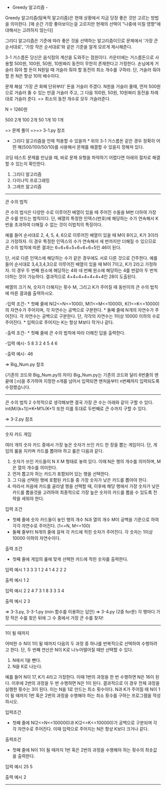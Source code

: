 - Greedy 알고리즘 -

Greedy 알고리즘(탐욕적 알고리즘)은 현재 상황에서 지금 당장 좋은 것만 고르는 방법을 의미한다. [매 순간 가장 좋아보이는걸 고르지만 현재의 선택이 "나중에 미칠 영향"에 대해서는 고려하지 않는다]


그리디 알고리즘은 기준에 따라 좋은 것을 선택하는 알고리즘이므로 문제에서 '가장 큰 순서대로', '가장 작은 순서대로'와 같은 기준을 알게 모르게 제시해준다.


3-1 거스름돈
당신은 음식점의 계산을 도와주는 점원이다. 카운터에는 거스름돈으로 사용할 500원, 100원, 50원, 10원짜리 동전이 무한히 존재한다고 가정한다. 손님에게 거슬러 줘야 할 돈이 N원일 때 거슬러 줘야 할 동전의 최소 개수를 구하라. 단, 거슬러 줘야 할 돈 N은 항상 10의 배수이다.


문제 해설
'가장 큰 화페 단위부터' 돈을 거슬러 주겠다. N원을 거슬러 줄때, 먼저 500원으로 거슬러 줄 수 있는 만큼 거슬러 주고, 그 다음 100원, 50원, 10원짜리 동전을 차례대로 거슬러 준다. => 최소의 동전 개수로 모두 거슬러준다.

N = 1260원

500 2개
100 2개
50  1개
10  1개

=> 문제 풀이
=>=> 3-1.py 참조


* 그리디 알고리즘을 언제 적용할 수 있을까 *
위의 3-1 거스름돈 같은 경우 정확히 어떤 해(500/100/50/10)를 사용해서 문제를 해결할 수 있을지 정해져 있다.

코딩 테스트 문제를 만났을 때, 바로 문제 유형을 파악하기 어렵다면 아래의 절차로 해결할 수 있는지 확인한다.
1. 그리디 알고리즘
2. 다이나믹 프로그래밍
3. 그래프 알고리즘

----------------------------------------------------------------

큰 수의 법칙

큰 수의 법식은 다양한 수로 이루어진 배열이 있을 때 주어진 수들을 M번 더하여 가장 큰 수를 만드는 법칙이다. 단, 배열의 특정한 인덱스(번호)에 해당하는 수가 연속해서 K번을 초과하여 더해질 수 없는 것이 이법칙의 특징이다.

예를 들어 순서대로 2, 4, 5, 4, 6으로 이루어진 배열이 있을 때 M이 8이고, K가 3이라고 가정하자. 이 경우 특정한 인덱스의 수가 연속해서 세 번까지만 더해질 수 있으므로 큰 수의 법칙에 따른 결과는 6+6+6+5+6+6+6+5인 46이 된다.

단, 서로 다른 인덱스에 해당하는 수가 같은 경우에도 서로 다른 것으로 간주한다. 예를 들어 순서대로 3,4,3,4,3으로 이루어진 배열이 있을 때 M이 7이고, K가 2라고 가정하자. 이 경우 두 번째 원소에 해당하는 4와 네 번째 원소에 해당하는 4를 번갈아 두 번씩 더하는 것이 가능하다. 결과적으로 4+4+4+4+4+4+4인 28이 도출된다.

배열의 크기 N, 숫자가 더해지는 횟수 M, 그리고 K가 주어질 때 동빈이의 큰 수의 법칙에 따른 결과를 출력하시오.

-입력 조건-
    * 첫째 줄에 N(2<=N<=1000), M(1<=M<=10000), K(1<=K<=10000)의 자연수가 주어지며, 각 자연수는 공백으로 구분한다.
    * 둘째 줄에 N개의 자연수가 주어진다. 각 자연수는 공백으로 구분한다. 단, 각각의 자연수는 1이상 10000 이하의 수로 주어진다.
    * 입력으로 주어지는 K는 항상 M보다 작거나 같다.

-출력 조건-
    * 첫째 줄에 큰 수의 법칙에 따라 더해진 답을 출력한다.

-입력 예시-
5 8 3
2 4 5 4 6

-출력 예시-
46

=> Big_Num.py 참조

(기존의 코드와 Big_Num.py의 차이)
Big_Num.py는 기존의 코드와 달리 6번줄의 맨 끝에 [:n]을 추가하여 지정한 n개를 넘어서 입력되면 맨처음부터 n번째까지 입력되도록 수정했습니다.

----------------------------------------------------------------

큰 수의 법칙 2
수학적으로 생각해보면 결국 가장 큰 수는 아래와 같이 구할 수 있다.
int(M/(k+1))*K+M%(K+1)
또한 이를 토대로 두번째로 큰 수까지 구할 수 있다.

=> 3-2.py 참조

----------------------------------------------------------------

숫자 카드 게임

여러 개의 숫자 카드 중에서 가장 높은 숫자가 쓰인 카드 한 장을 뽑는 게임이다.
단, 게임의 룰을 지키며 카드를 뽑아야 하고 룰은 다음과 같다.

1. 숫자가 쓰인 카드들이 N X M 형태로 놓여 있다. 이때 N은 행의 개수를 의미하며, M은 열의 개수를 의미한다.
2. 먼저 뽑고자 하는 카드가 포함되어 있는 행을 선택한다.
3. 그 다음 선택된 행에 포함된 카드들 중 가장 숫자가 낮은 카드를 뽑아야 한다.
4. 따라서 처음에 카드를 골라낼 행을 선택할 때, 이후에 해당 행에서 가장 숫자가 낮은 카드를 뽑을것을 고려하여 최종적으로 가장 높은 숫자의 카드를 뽑을 수 있도록 전략을 세워야 한다.

입력 조건

* 첫째 줄에 숫자 카드들이 놓인 행의 개수 N과 열의 개수 M이 공백을 기준으로 하여 각각 자연수로 주어진다. (1<=N, M<=100)
* 둘째 줄부터 N개의 줄에 걸쳐 각 카드에 적힌 숫자가 주어진다. 각 숫자는 1이상 10000 이하의 자연수이다.

출력 조건

* 첫째 줄에 게임의 룰에 맞게 선택한 카드에 적힌 숫자를 출력한다.

입력 예시 1
3 3
3 1 2
4 1 4
2 2 2

출력 예시 1
2

입력 예시 2
2 4
7 3 1 8
3 3 3 4

출력 예시 2
3

=> 3-3.py, 3-3-1.py (min 함수를 이용하는 답안)
=> 3-4.py (2중 for문)
각 행마다 가장 작은 수를 찾은 뒤에 그 수 중에서 가장 큰 수를 찾자!

----------------------------------------------------------------

1이 될 때까지

어떠한 수 N이 1이 될 때까지 다음의 두 과정 중 하나를 반복적으로 선택하여 수행하려고 한다. 단, 두 번째 연산은 N이 K로 나누어떨어질 때만 선택할 수 있다.

1. N에서 1을 뺀다.
2. N을 K로 나눈다.

예를 들어 N이 17, K가 4라고 가정한다. 이때 1번의 과정을 한 번 수행하면 N은 16이 된다. 이후에 2번의 과정을 두 번 수행하면 N은 1이 된다. 결과적으로 이 경우 전체 과정을 실행한 횟수는 3이 된다. 이는 N을 1로 만드는 최소 횟수이다.
N과 K가 주어질 때 N이 1이 될 때까지 1번 혹은 2번의 과정을 수행해야 하는 최소 횟수를 구하는 프로그램을 작성하시오.

입력조건

* 첫째 줄에 N(2<=N<=100000)과 K(2<=K<=100000)가 공백으로 구분되며 각각 자연수로 주어진다. 이때 입력으로 주어지는 N은 항상 K보다 크거나 같다.

출력조건

* 첫째 줄에 N이 1이 될 때까지 1번 혹은 2번의 과정을 수행해야 하는 횟수의 최솟값을 출력한다.

입력 예시
25 5

출력 예시
2

----------------------------------------------------------------